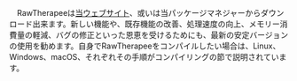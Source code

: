 　RawTherapeeは[当ウェブサイト](https://rawtherapee.com/downloads/)、或いは当パッケージマネジャーからダウンロード出来ます。新しい機能や、既存機能の改善、処理速度の向上、メモリー消費量の軽減、バグの修正といった恩恵を受けるためにも、最新の安定バージョンの使用を勧めます。自身でRawTherapeeをコンパイルしたい場合は、Linux、Windows、macOS、それぞれその手順がコンパイリングの節で説明されています。